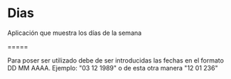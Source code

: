 Dias
====

Aplicación que muestra los días de la semana

=====

Para poser ser utilizado debe de ser introducidas las fechas en el formato DD MM AAAA.
Ejemplo:  "03 12 1989" o de esta otra manera "12 01 236"
